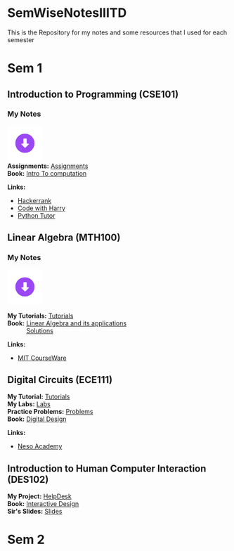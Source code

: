 # SemWiseNotesIIITD

This is the Repository for my notes and some resources that I used for each semester

# Sem 1

## Introduction to Programming (CSE101)

### My Notes
[<img src="img/Download.gif" width=80 alt="Download">](Sem1/IP/IP_Notes.pdf)\
**Assignments:** [Assignments](Sem1/IP/Assignment/)\
**Book:** [Intro To computation](sem1/IP/Introduction%20to%20Computation%20and%20Programming%20Using%20Python.pdf)

**Links:**
* [Hackerrank](https://www.hackerrank.com/domains/python)
* [Code with Harry](https://www.youtube.com/playlist?list=PLu0W_9lII9agICnT8t4iYVSZ3eykIAOME)
* [Python Tutor](https://pythontutor.com)

## Linear Algebra (MTH100)
### My Notes
[<img src="img/Download.gif" width=80 alt="Download">](https://drive.google.com/file/d/18OQldogOw1L61-ZgVbsp2tLR8Ef1OjZk/view?usp=sharing)

**My Tutorials:** [Tutorials](Sem1/LA/Tuts/)\
**Book:** [Linear Algebra and its applications](Sem1/LA/LinearAlgebra.pdf)\
&nbsp;&nbsp;&nbsp;&nbsp;&nbsp;&nbsp;&nbsp;&nbsp;&nbsp;&nbsp;&nbsp;[Solutions](Sem1/LA/LinearAlgebraSol.pdf)

**Links:**
* [MIT CourseWare](https://www.youtube.com/watch?v=ZK3O402wf1c&list=PL49CF3715CB9EF31D&index=5)

## Digital Circuits (ECE111)
**My Tutorial:** [Tutorials](Sem1/DC/Tuts/)\
**My Labs:** [Labs](sem1/DC/Labs/)\
**Practice Problems:** [Problems](Sem1/DC/Practice/)\
**Book:** [Digital Design](Sem1/DC/DigitalDesign.pdf)

**Links:**
* [Neso Academy](https://youtube.com/playlist?list=PLBlnK6fEyqRjMH3mWf6kwqiTbT798eAOm)

## Introduction to Human Computer Interaction (DES102)
**My Project:** [HelpDesk](https://github.com/arorashivoy/HelpDesk)\
**Book:** [Interactive Design](Sem1/IHCI/Interactive%20Design.pdf)\
**Sir's Slides:** [Slides](Sem1/IHCI/Slides.pdf)

# Sem 2